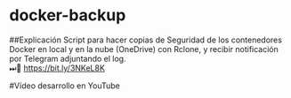 # docker-backup
##Explicación
Script para hacer copias de Seguridad de los contenedores Docker en local y en la nube (OneDrive) con Rclone, y recibir notificación por Telegram adjuntando el log.<br>
⏭📼 https://bit.ly/3NKeL8K

#Vídeo desarrollo en YouTube
